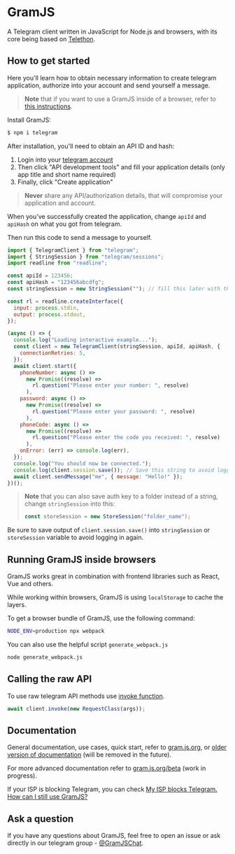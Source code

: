 # GramJS

A Telegram client written in JavaScript for Node.js and browsers, with its core being based on
[Telethon](https://github.com/LonamiWebs/Telethon).

## How to get started

Here you'll learn how to obtain necessary information to create telegram application, authorize into your account and send yourself a message.

> **Note** that if you want to use a GramJS inside of a browser, refer to [this instructions](https://gram.js.org/introduction/advanced-installation).

Install GramJS:

```bash
$ npm i telegram
```

After installation, you'll need to obtain an API ID and hash:

1. Login into your [telegram account](https://my.telegram.org/)
2. Then click "API development tools" and fill your application details (only app title and short name required)
3. Finally, click "Create application"

> **Never** share any API/authorization details, that will compromise your application and account.

When you've successfully created the application, change `apiId` and `apiHash` on what you got from telegram.

Then run this code to send a message to yourself.

```javascript
import { TelegramClient } from "telegram";
import { StringSession } from "telegram/sessions";
import readline from "readline";

const apiId = 123456;
const apiHash = "123456abcdfg";
const stringSession = new StringSession(""); // fill this later with the value from session.save()

const rl = readline.createInterface({
  input: process.stdin,
  output: process.stdout,
});

(async () => {
  console.log("Loading interactive example...");
  const client = new TelegramClient(stringSession, apiId, apiHash, {
    connectionRetries: 5,
  });
  await client.start({
    phoneNumber: async () =>
      new Promise((resolve) =>
        rl.question("Please enter your number: ", resolve)
      ),
    password: async () =>
      new Promise((resolve) =>
        rl.question("Please enter your password: ", resolve)
      ),
    phoneCode: async () =>
      new Promise((resolve) =>
        rl.question("Please enter the code you received: ", resolve)
      ),
    onError: (err) => console.log(err),
  });
  console.log("You should now be connected.");
  console.log(client.session.save()); // Save this string to avoid logging in again
  await client.sendMessage("me", { message: "Hello!" });
})();
```

> **Note** that you can also save auth key to a folder instead of a string, change `stringSession` into this:
>
> ```javascript
> const storeSession = new StoreSession("folder_name");
> ```

Be sure to save output of `client.session.save()` into `stringSession` or `storeSession` variable to avoid logging in again.

## Running GramJS inside browsers

GramJS works great in combination with frontend libraries such as React, Vue and others.

While working within browsers, GramJS is using `localStorage` to cache the layers.

To get a browser bundle of GramJS, use the following command:

```bash
NODE_ENV=production npx webpack
```

You can also use the helpful script `generate_webpack.js`

```bash
node generate_webpack.js
```

## Calling the raw API

To use raw telegram API methods use [invoke function](https://gram.js.org/beta/classes/TelegramClient.html#invoke).

```javascript
await client.invoke(new RequestClass(args));
```

## Documentation

General documentation, use cases, quick start, refer to [gram.js.org](https://gram.js.org), or [older version of documentation](https://painor.gitbook.io/gramjs) (will be removed in the future).

For more advanced documentation refer to [gram.js.org/beta](https://gram.js.org/beta) (work in progress).

If your ISP is blocking Telegram, you can check [My ISP blocks Telegram. How can I still use GramJS?](https://gist.github.com/SecurityAndStuff/7cd04b28216c49b73b30a64d56d630ab)

## Ask a question

If you have any questions about GramJS, feel free to open an issue or ask directly in our telegram group - [@GramJSChat](https://t.me/gramjschat).
